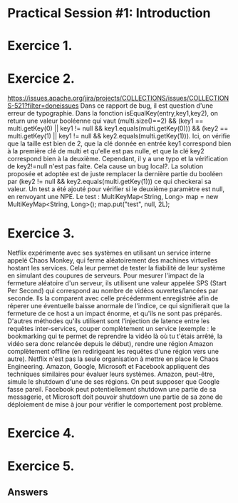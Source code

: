 # Practical Session #1: Introduction

# Exercice 1. 

# Exercice 2.  
https://issues.apache.org/jira/projects/COLLECTIONS/issues/COLLECTIONS-521?filter=doneissues Dans ce rapport de bug, il est question d'une erreur de typographie. Dans la fonction isEqualKey(entry,key1,key2), on return une valeur booléenne qui vaut (multi.size()==2) && (key1 == multi.getKey(0) || key1 != null && key1.equals(multi.getKey(0))) && (key2 == multi.getKey(1) || key1 != null && key2.equals(multi.getKey(1))). Ici, on vérifie que la taille est bien de 2, que la clé donnée en entrée key1 correspond bien à la première clé de multi et qu'elle est pas nulle, et que la clé key2 correspond bien à la deuxième. Cependant, il y a une typo et la vérification de key2!=null n'est pas faite. Cela cause un bug local?. La solution proposée et adoptée est de juste remplacer la dernière partie du booléen par (key2 != null && key2.equals(multi.getKey(1))) ce qui checkerai sa valeur. Un test a été ajouté pour vérifier si le deuxième paramètre est null, en renvoyant une NPE. Le test : MultiKeyMap<String, Long> map = new MultiKeyMap<String, Long>();
map.put("test", null, 2L);

# Exercice 3.
Netflix expérimente avec ses systèmes en utilisant un service interne appelé Chaos Monkey, qui ferme aléatoirement des machines virtuelles hostant les services. Cela leur permet de tester la fiabilité de leur système en simulant des coupures de serveurs. Pour mesurer l'impact de la fermeture aléatoire d'un serveur, ils utilisent une valeur appelée SPS (Start Per Second) qui correspond au nombre de vidéos ouvertes/lancées par seconde. Ils la comparent avec celle précédemment enregistrée afin de réperer une éventuelle baisse anormale de l'indice, ce qui signifierait que la fermeture de ce host a un impact énorme, et qu'ils ne sont pas préparés.
D'autres méthodes qu'ils utilisent sont l'injection de latence entre les requêtes inter-services, couper complètement un service (exemple : le bookmarking qui te permet de reprendre la vidéo là où tu t'étais arrêté, la vidéo sera donc relancée depuis le début), rendre une région Amazon complètement offline (en redirigeant les requêtes d'une région vers une autre).
Netflix n'est pas la seule organisation à mettre en place le Chaos Engineering. Amazon, Google, Microsoft et Facebook appliquent des techniques similaires pour évaluer leurs systèmes.
Amazon, peut-être, simule le shutdown d'une de ses régions. On peut supposer que Google fasse pareil. Facebook peut potentiellement shutdown une partie de sa messagerie, et Microsoft doit pouvoir shutdown une partie de sa zone de déploiement de mise à jour pour vérifier le comportement post problème.

# Exercice 4. 

# Exercice 5.  

## Answers
